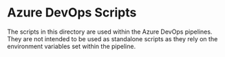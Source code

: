 # Azure DevOps Scripts

The scripts in this directory are used within the Azure DevOps pipelines. They
are not intended to be used as standalone scripts as they rely on the
environment variables set within the pipeline.
